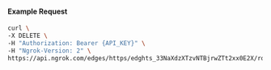 <!-- Code generated for API Clients. DO NOT EDIT. -->

#### Example Request

```bash
curl \
-X DELETE \
-H "Authorization: Bearer {API_KEY}" \
-H "Ngrok-Version: 2" \
https://api.ngrok.com/edges/https/edghts_33NaXdzXTzvNTBjrwZTt2xx0E2X/routes/edghtsrt_33NaXj0rk4v7oFqnLM2YgIDICkb/ip_restriction
```
